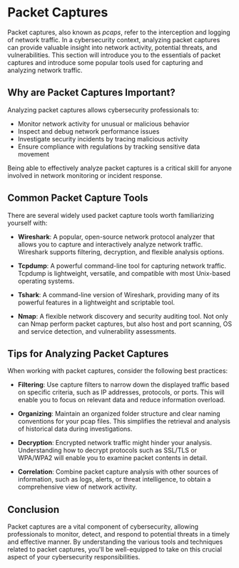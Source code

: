 # Packet Captures

Packet captures, also known as *pcaps*, refer to the interception and logging of network traffic. In a cybersecurity context, analyzing packet captures can provide valuable insight into network activity, potential threats, and vulnerabilities. This section will introduce you to the essentials of packet captures and introduce some popular tools used for capturing and analyzing network traffic.

## Why are Packet Captures Important?

Analyzing packet captures allows cybersecurity professionals to:

- Monitor network activity for unusual or malicious behavior
- Inspect and debug network performance issues
- Investigate security incidents by tracing malicious activity
- Ensure compliance with regulations by tracking sensitive data movement

Being able to effectively analyze packet captures is a critical skill for anyone involved in network monitoring or incident response.

## Common Packet Capture Tools

There are several widely used packet capture tools worth familiarizing yourself with:

- **Wireshark**: A popular, open-source network protocol analyzer that allows you to capture and interactively analyze network traffic. Wireshark supports filtering, decryption, and flexible analysis options.

- **Tcpdump**: A powerful command-line tool for capturing network traffic. Tcpdump is lightweight, versatile, and compatible with most Unix-based operating systems.

- **Tshark**: A command-line version of Wireshark, providing many of its powerful features in a lightweight and scriptable tool.

- **Nmap**: A flexible network discovery and security auditing tool. Not only can Nmap perform packet captures, but also host and port scanning, OS and service detection, and vulnerability assessments.

## Tips for Analyzing Packet Captures

When working with packet captures, consider the following best practices:

- **Filtering**: Use capture filters to narrow down the displayed traffic based on specific criteria, such as IP addresses, protocols, or ports. This will enable you to focus on relevant data and reduce information overload.

- **Organizing**: Maintain an organized folder structure and clear naming conventions for your pcap files. This simplifies the retrieval and analysis of historical data during investigations.

- **Decryption**: Encrypted network traffic might hinder your analysis. Understanding how to decrypt protocols such as SSL/TLS or WPA/WPA2 will enable you to examine packet contents in detail.

- **Correlation**: Combine packet capture analysis with other sources of information, such as logs, alerts, or threat intelligence, to obtain a comprehensive view of network activity.

## Conclusion

Packet captures are a vital component of cybersecurity, allowing professionals to monitor, detect, and respond to potential threats in a timely and effective manner. By understanding the various tools and techniques related to packet captures, you'll be well-equipped to take on this crucial aspect of your cybersecurity responsibilities.